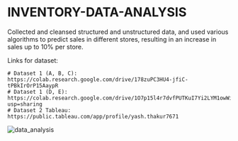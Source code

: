 # INVENTORY-DATA-ANALYSIS
Collected and cleansed structured and unstructured data, and used various algorithms to predict sales in different stores, resulting in an increase in sales up to 10% per store.

Links for dataset:

    # Dataset 1 (A, B, C): https://colab.research.google.com/drive/178zuPC3HU4-jfiC-tPBkIrOrP15AaypR
    # Dataset 1 (D, E): https://colab.research.google.com/drive/1O7p15l4r7dvfPUTKuI7Yi2LYM1owWip_?usp=sharing
    # Dataset 2 Tableau: https://public.tableau.com/app/profile/yash.thakur7671
    
![data_analysis ](https://github.com/aakanksha-a/INVENTORY-DATA-ANALYSIS/assets/116039963/0bf0c983-4e81-487e-aa39-9a3172835a91)
